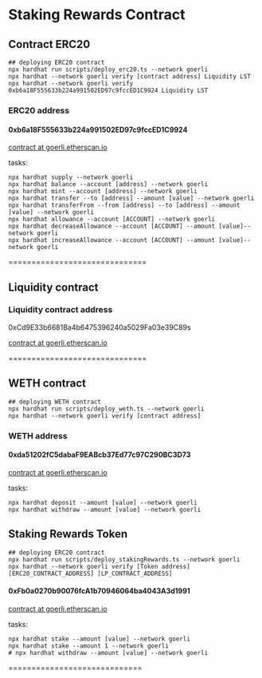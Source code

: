 # Staking Rewards Contract

## Contract ERC20

```shell
## deploying ERC20 contract
npx hardhat run scripts/deploy_erc20.ts --network goerli
npx hardhat --network goerli verify [contract address] Liquidity LST 
npx hardhat --network goerli verify 0xb6a18F555633b224a991502ED97c9fccED1C9924 Liquidity LST
```

### ERC20 address

#### 0xb6a18F555633b224a991502ED97c9fccED1C9924

[contract at goerli.etherscan.io](https://goerli.etherscan.io/address/0xb6a18F555633b224a991502ED97c9fccED1C9924#code)


tasks:

```shell
npx hardhat supply --network goerli
npx hardhat balance --account [address] --network goerli
npx hardhat mint --account [address] --network goerli
npx hardhat transfer --to [address] --amount [value] --network goerli
npx hardhat transferFrom --from [address] --to [address] --amount [value] --network goerli
npx hardhat allowance --account [ACCOUNT] --network goerli
npx hardhat decreaseAllowance --account [ACCOUNT] --amount [value]--network goerli
npx hardhat increaseAllowance --account [ACCOUNT] --amount [value]--network goerli

```

==============================

## Liquidity contract

### Liquidity contract address

0xCd9E33b6681Ba4b6475396240a5029Fa03e39C89s

[contract at goerli.etherscan.io](https://goerli.etherscan.io/address/0xCd9E33b6681Ba4b6475396240a5029Fa03e39C89)

==============================

## WETH contract

```shell
## deploying WETH contract
npx hardhat run scripts/deploy_weth.ts --network goerli
npx hardhat --network goerli verify [contract address]
```

### WETH address

#### 0xda51202fC5dabaF9EABcb37Ed77c97C290BC3D73

[contract at goerli.etherscan.io](https://goerli.etherscan.io/address/0xda51202fC5dabaF9EABcb37Ed77c97C290BC3D73#code)

tasks:

```shell
npx hardhat deposit --amount [value] --network goerli
npx hardhat withdraw --amount [value] --network goerli
```

## Staking Rewards Token

```shell
## deploying ERC20 contract
npx hardhat run scripts/deploy_stakingRewards.ts --network goerli
npx hardhat --network goerli verify [Token address] [ERC20_CONTRACT_ADDRESS] [LP_CONTRACT_ADDRESS]
```
#### 0xFb0a0270b90076fcA1b70946064ba4043A3d1991

[contract at goerli.etherscan.io](https://goerli.etherscan.io/address/0xFb0a0270b90076fcA1b70946064ba4043A3d1991#code)

tasks:

```shell
npx hardhat stake --amount [value] --network goerli
npx hardhat stake --amount 1 --network goerli
# npx hardhat withdraw --amount [value] --network goerli
```
=============================